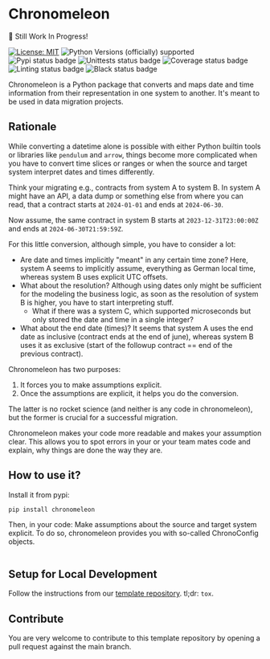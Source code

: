 # Chronomeleon
🚧 Still Work In Progress!

[![License: MIT](https://img.shields.io/badge/License-MIT-yellow.svg)](LICENSE)
![Python Versions (officially) supported](https://img.shields.io/pypi/pyversions/chronomeleon.svg)
![Pypi status badge](https://img.shields.io/pypi/v/chronomeleon)
![Unittests status badge](https://github.com/Hochfrequenz/chronomeleon/workflows/Unittests/badge.svg)
![Coverage status badge](https://github.com/Hochfrequenz/chronomeleon/workflows/Coverage/badge.svg)
![Linting status badge](https://github.com/Hochfrequenz/chronomeleon/workflows/Linting/badge.svg)
![Black status badge](https://github.com/Hochfrequenz/chronomeleon/workflows/Formatting/badge.svg)

Chronomeleon is a Python package that converts and maps date and time information from their representation in one system to another.
It's meant to be used in data migration projects.

## Rationale
While converting a datetime alone is possible with either Python builtin tools or libraries like `pendulum` and `arrow`,
things become more complicated when you have to convert time slices or ranges or when the source and target system interpret dates and times differently.

Think your migrating e.g., contracts from system A to system B.
In system A might have an API, a data dump or something else from where you can read,
that a contract starts at `2024-01-01` and ends at `2024-06-30`.

Now assume, the same contract in system B starts at `2023-12-31T23:00:00Z` and ends at `2024-06-30T21:59:59Z`.

For this little conversion, although simple, you have to consider a lot:
* Are date and times implicitly "meant" in any certain time zone? Here, system A seems to implicitly assume, everything as German local time, whereas system B uses explicit UTC offsets.
* What about the resolution? Although using dates only might be sufficient for the modeling the business logic, as soon as the resolution of system B is higher, you have to start interpreting stuff.
  * What if there was a system C, which supported microseconds but only stored the date and time in a single integer?
* What about the end date (times)? It seems that system A uses the end date as inclusive (contract ends at the end of june), whereas system B uses it as exclusive (start of the followup contract == end of the previous contract).

Chronomeleon has two purposes:
1. It forces you to make assumptions explicit.
2. Once the assumptions are explicit, it helps you do the conversion.

The latter is no rocket science (and neither is any code in chronomeleon), but the former is crucial for a successful migration.

Chronomeleon makes your code more readable and makes your assumption clear.
This allows you to spot errors in your or your team mates code and explain, why things are done the way they are.

## How to use it?
Install it from pypi:
```bash
pip install chronomeleon
```

Then, in your code: Make assumptions about the source and target system explicit.
To do so, chronomeleon provides you with so-called ChronoConfig objects.
```python
```


## Setup for Local Development
Follow the instructions from our [template repository](https://github.com/Hochfrequenz/python_template_repository?tab=readme-ov-file#how-to-use-this-repository-on-your-machine).
tl;dr: `tox`.

## Contribute
You are very welcome to contribute to this template repository by opening a pull request against the main branch.
